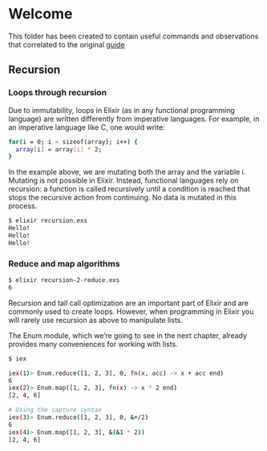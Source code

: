 # Welcome

This folder has been created to contain useful commands and observations that correlated to the original [guide](https://elixir-lang.org/getting-started/recursion.html)

## Recursion

### Loops through recursion

Due to immutability, loops in Elixir (as in any functional programming language) are written differently from imperative languages. For example, in an imperative language like C, one would write:

```sh
for(i = 0; i < sizeof(array); i++) {
  array[i] = array[i] * 2;
}
```

In the example above, we are mutating both the array and the variable i. Mutating is not possible in Elixir. Instead, functional languages rely on recursion: a function is called recursively until a condition is reached that stops the recursive action from continuing. No data is mutated in this process.

```sh
$ elixir recursion.exs
Hello!
Hello!
Hello!

```

### Reduce and map algorithms

```sh
$ elixir recursion-2-reduce.exs
6
```

Recursion and tail call optimization are an important part of Elixir and are commonly used to create loops. However, when programming in Elixir you will rarely use recursion as above to manipulate lists.

The Enum module, which we’re going to see in the next chapter, already provides many conveniences for working with lists.

```sh
$ iex

iex(1)> Enum.reduce([1, 2, 3], 0, fn(x, acc) -> x + acc end)
6
iex(2)> Enum.map([1, 2, 3], fn(x) -> x * 2 end)
[2, 4, 6]

# Using the capture syntax
iex(3)> Enum.reduce([1, 2, 3], 0, &+/2)
6
iex(4)> Enum.map([1, 2, 3], &(&1 * 2))
[2, 4, 6]

```
